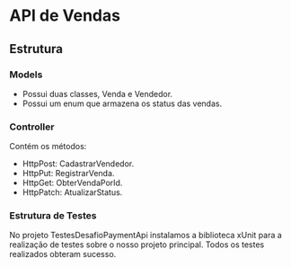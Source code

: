 # API de Vendas

## Estrutura

### Models
- Possui duas classes, Venda e Vendedor.
- Possui um enum que armazena os status das vendas.

### Controller
Contém os métodos:

- HttpPost: CadastrarVendedor.
- HttpPut: RegistrarVenda.
- HttpGet: ObterVendaPorId.
- HttpPatch: AtualizarStatus.

### Estrutura de Testes
No projeto TestesDesafioPaymentApi instalamos a biblioteca xUnit para a realização de testes sobre o nosso projeto principal. Todos os testes realizados obteram sucesso.
